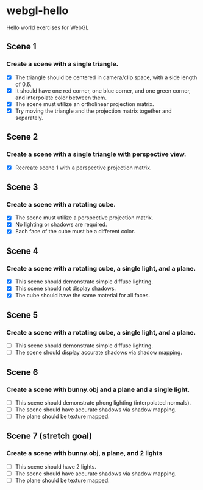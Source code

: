 # webgl-hello
Hello world exercises for WebGL

## Scene 1
### Create a scene with a single triangle.
- [x] The triangle should be centered in camera/clip space, with a side length of 0.6.
- [x] It should have one red corner, one blue corner, and one green corner, and interpolate color between them.
- [x] The scene must utilize an ortholinear projection matrix.
- [x] Try moving the triangle and the projection matrix together and separately.

## Scene 2
### Create a scene with a single triangle with perspective view.
- [x] Recreate scene 1 with a perspective projection matrix.

## Scene 3
### Create a scene with a rotating cube.
- [x] The scene must utilize a perspective projection matrix.
- [x] No lighting or shadows are required.
- [x] Each face of the cube must be a different color.

## Scene 4
### Create a scene with a rotating cube, a single light, and a plane.
- [x] This scene should demonstrate simple diffuse lighting.
- [x] This scene should not display shadows.
- [x] The cube should have the same material for all faces.

## Scene 5
### Create a scene with a rotating cube, a single light, and a plane.
- [ ] This scene should demonstrate simple diffuse lighting.
- [ ] The scene should display accurate shadows via shadow mapping.

## Scene 6
### Create a scene with bunny.obj and a plane and a single light.
- [ ] This scene should demonstrate phong lighting (interpolated normals).
- [ ] The scene should have accurate shadows via shadow mapping.
- [ ] The plane should be texture mapped.

## Scene 7 (stretch goal)
### Create a scene with bunny.obj, a plane, and 2 lights
- [ ] This scene should have 2 lights.
- [ ] The scene should have accurate shadows via shadow mapping.
- [ ] The plane should be texture mapped.
